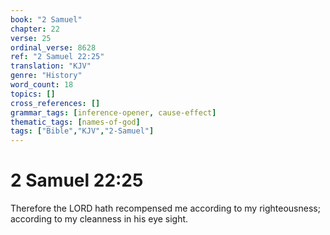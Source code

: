 ```yaml
---
book: "2 Samuel"
chapter: 22
verse: 25
ordinal_verse: 8628
ref: "2 Samuel 22:25"
translation: "KJV"
genre: "History"
word_count: 18
topics: []
cross_references: []
grammar_tags: [inference-opener, cause-effect]
thematic_tags: [names-of-god]
tags: ["Bible","KJV","2-Samuel"]
---
```


# 2 Samuel 22:25

Therefore the LORD hath recompensed me according to my righteousness; according to my cleanness in his eye sight.
